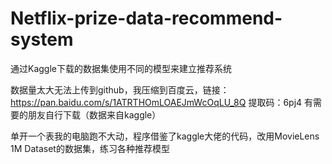 # Netflix-prize-data-recommend-system
通过Kaggle下载的数据集使用不同的模型来建立推荐系统

数据量太大无法上传到github，我压缩到百度云，链接：https://pan.baidu.com/s/1ATRTHOmLOAEJmWcOqLU_8Q 提取码：6pj4 
有需要的朋友自行下载（数据来自kaggle）

单开一个表我的电脑跑不大动，程序借鉴了kaggle大佬的代码，改用MovieLens 1M Dataset的数据集，练习各种推荐模型
